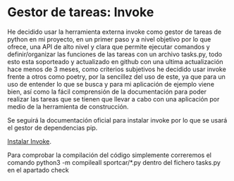 # Gestor de tareas: Invoke


He decidido usar la herramienta externa invoke como gestor de tareas de python en mi proyecto, en un primer paso y a nivel objetivo por lo que ofrece, una API de alto nivel y clara que permite ejecutar comandos y definir/organizar las funciones de las tareas con un archivo tasks.py, todo esto esta soporteado y actualizado en github con una ultima actualización hace menos de 3 meses, como criterios subjetivos he decidido usar invoke frente a otros como poetry, por la sencillez del uso de este, ya que para un uso de entender lo que se busca y para mi aplicación de ejemplo viene bien, así como la fácil comprensión de la documentación para poder realizar las tareas que se tienen que llevar a cabo con una aplicación por medio de la herramienta de construcción.

Se seguirá la documentación oficial para instalar invoke por lo que se usará el gestor de dependencias pip.

[Instalar Invoke](https://www.pyinvoke.org/installing.html).

Para comprobar la compilación del código simplemente correremos el comando python3 -m compileall sportcar/*.py dentro del fichero tasks.py en el apartado check
